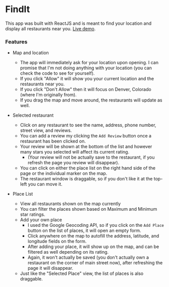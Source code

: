 # FindIt

This app was built with ReactJS and is meant to find your location and display all restaurants near you.
[Live demo](https://store-finder-reactjs.vercel.app).

### Features

* Map and location
    * The app will immediately ask for your location upon opening. I can promise that I'm not doing anything with your location (you can check the code to see for yourself).
    * If you click "Allow" it will show you your current location and the restaurants near you.
    * If you click "Don't Allow" then it will focus on Denver, Colorado (where I'm originally from).
    * If you drag the map and move around, the restaurants will update as well.

* Selected restaurant
    * Click on any restaurant to see the name, address, phone number, street view, and reviews.
    * You can add a review my clicking the `Add Review` button once a restaurant has been clicked on.
    * Your review will be shown at the bottom of the list and however many stars you selected will affect its current rating.
        * (Your review will not be actually save to the restaurant, if you refresh the page you review will disappear).
    * You can click on either the place list on the right hand side of the page or the individual marker on the map.
    * The restaurant window is draggable, so if you don't like it at the top-left you can move it.

* Place List
    * View all restaurants shown on the map currently
    * You can filter the places shown based on Maximum and Minimum star ratings.
    * Add your own place
        * I used the Google Geocoding API, so if you click on the `Add Place` button on the list of places, it will open an empty form.
        * Click anywhere on the map to autofill the address, latitude, and longitude fields on the form.
        * After adding your place, it will show up on the map, and can be filtered as well depending on its rating.
        * Again, it won't actually be saved (you don't actually own a restaurant on the corner of main street now), after refreshing the page it will disappear.
    * Just like the "Selected Place" view, the list of places is also draggable.

